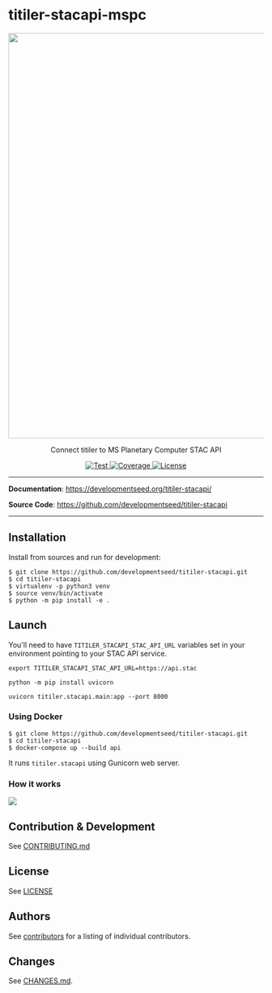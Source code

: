 # titiler-stacapi-mspc

<p align="center">
  <img width="800" src="https://github.com/developmentseed/titiler-stacapi/assets/10407788/bb54162e-9a47-4a67-99e5-6dc91098e048">
  <p align="center">Connect titiler to MS Planetary Computer STAC API</p>
</p>

<p align="center">
  <a href="https://github.com/developmentseed/titiler-stacapi/actions?query=workflow%3ACI" target="_blank">
      <img src="https://github.com/developmentseed/titiler-stacapi/workflows/CI/badge.svg" alt="Test">
  </a>
  <a href="https://codecov.io/gh/developmentseed/titiler-stacapi" target="_blank">
      <img src="https://codecov.io/gh/developmentseed/titiler-stacapi/branch/main/graph/badge.svg" alt="Coverage">
  </a>
  <a href="https://github.com/developmentseed/titiler-stacapi/blob/main/LICENSE" target="_blank">
      <img src="https://img.shields.io/github/license/developmentseed/titiler-stacapi.svg" alt="License">
  </a>
</p>

---

**Documentation**: <a href="https://developmentseed.org/titiler-stacapi/" target="_blank">https://developmentseed.org/titiler-stacapi/</a>

**Source Code**: <a href="https://github.com/developmentseed/titiler-stacapi" target="_blank">https://github.com/developmentseed/titiler-stacapi</a>

---

## Installation

Install from sources and run for development:

```
$ git clone https://github.com/developmentseed/titiler-stacapi.git
$ cd titiler-stacapi
$ virtualenv -p python3 venv
$ source venv/bin/activate
$ python -m pip install -e .
```

## Launch

You'll need to have `TITILER_STACAPI_STAC_API_URL` variables set in your environment pointing to your STAC API service.

```
export TITILER_STACAPI_STAC_API_URL=https://api.stac
```

```
python -m pip install uvicorn

uvicorn titiler.stacapi.main:app --port 8000
```

### Using Docker

```
$ git clone https://github.com/developmentseed/titiler-stacapi.git
$ cd titiler-stacapi
$ docker-compose up --build api
```

It runs `titiler.stacapi` using Gunicorn web server.

### How it works

![](https://github.com/developmentseed/titiler-stacapi/assets/10407788/2e53bfe3-402a-4c57-bf61-c055e32f1362)

## Contribution & Development

See [CONTRIBUTING.md](https://github.com//developmentseed/titiler-stacapi/blob/main/CONTRIBUTING.md)

## License

See [LICENSE](https://github.com//developmentseed/titiler-stacapi/blob/main/LICENSE)

## Authors

See [contributors](https://github.com/developmentseed/titiler-stacapi/graphs/contributors) for a listing of individual contributors.

## Changes

See [CHANGES.md](https://github.com/developmentseed/titiler-stacapi/blob/main/CHANGES.md).
